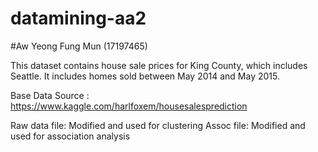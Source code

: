 # datamining-aa2
#Aw Yeong Fung Mun (17197465)

This dataset contains house sale prices for King County, which includes Seattle. It includes homes sold between May 2014 and May 2015.

Base Data Source : https://www.kaggle.com/harlfoxem/housesalesprediction

Raw data file: Modified and used for clustering
Assoc file: Modified and used for association analysis
